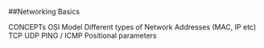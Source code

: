 ##Networking Basics

CONCEPTs
OSI Model
Different types of Network
Addresses (MAC, IP etc)
TCP UDP
PING / ICMP
Positional parameters
